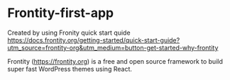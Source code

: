 # Frontity-first-app   

Created by using Fronity quick start quide   
https://docs.frontity.org/getting-started/quick-start-guide?utm_source=frontity-org&utm_medium=button-get-started-why-frontity   

Frontity (https://frontity.org) is a free and open source framework to build super fast WordPress themes using React.   


